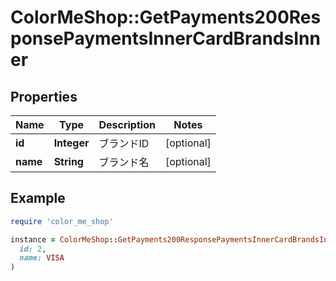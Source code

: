 # ColorMeShop::GetPayments200ResponsePaymentsInnerCardBrandsInner

## Properties

| Name | Type | Description | Notes |
| ---- | ---- | ----------- | ----- |
| **id** | **Integer** | ブランドID | [optional] |
| **name** | **String** | ブランド名 | [optional] |

## Example

```ruby
require 'color_me_shop'

instance = ColorMeShop::GetPayments200ResponsePaymentsInnerCardBrandsInner.new(
  id: 2,
  name: VISA
)
```

